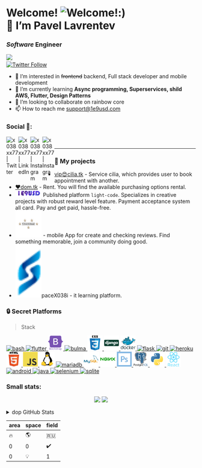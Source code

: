 # Welcome! <img alt="Welcome!" src="https://raw.githubusercontent.com/MartinHeinz/MartinHeinz/master/wave.gif" width="30px">:)<br> 💞️ I’m Pavel Lavrentev
<!-- <h1 align="center">Welcome!<img alt="Welcome!" src="https://raw.githubusercontent.com/MartinHeinz/MartinHeinz/master/wave.gif" width="30px"></h1><br> -->
 
### _Software_ Engineer
![](https://komarev.com/ghpvc/?username=x038xx77)<br>
[![Twitter Follow](https://img.shields.io/twitter/follow/Pavel_Lavrentev?color=1DA1F2&logo=twitter&style=for-the-badge)](https://twitter.com/Pavel_Lavrentev)

- 👀 I’m interested in ~~frontend~~ backend, Full stack developer and mobile development 
- 🌱 I’m currently learning __Async programming, Superservices, shild AWS, Flutter, Design Patterns__
- 👋 I’m looking to collaborate on rainbow core
- 📫 How to reach me <a href='mailto:support@1e9usd.com'>support@1e9usd.com</a></p>

### Social 📱:
[<img align="left" width="32px" alt="x038xx77 | Twitter" src="https://cdn.jsdelivr.net/npm/simple-icons@v3/icons/twitter.svg" />][twitter]
[<img align="left" alt="x038xx77 | LinkedIn" width="32px" src="https://cdn.jsdelivr.net/npm/simple-icons@v3/icons/linkedin.svg" />][linkedin]
[<img align="left" alt="x038xx77 | Instagram" width="32px" src="https://cdn.jsdelivr.net/npm/simple-icons@v3/icons/facebook.svg" />][facebook]
[<img align="left" alt="x038xx77 | Instagram" width="32px" src="https://cdn.jsdelivr.net/npm/simple-icons@v3/icons/instagram.svg" />][instagram]<br>

---
### 📕 My projects
*   [vip😍cilia.tk](https://vip😍cilia.tk) - Service cilia, which provides user to book appointment with another.
*   [❤️dom.tk](https://xn--dom-3r6a.tk/) - Rent. You will find the available purchasing options rental.
*   [<img alt="1e9usd.com" src="logo_txt_color_1.png" width="70px">](https://1e9usd.com)  Published platform `light-code`. Specializes in creative projects with robust reward level feature. Payment acceptance system all card. Pay and get paid, hassle-free.
*   [<img alt="chekitout" src="icon_checkinapp.png" width="70px">](https://play.google.com/store/apps/details?id=ru.rublt.checkitout) - mobile App for create and checking reviews. Find something memorable, join a community doing good.
*   [<img alt="SpaceX038i" src="menu_logoSpaceX038i.png" width="70px">](https://Spacex038i.tk)paceX038i - it learning platform.

### 🔒 Secret Platforms

>Stack 
<p align="left"> <a href="https://www.gnu.org/software/bash/" target="_blank"> <img src="https://www.vectorlogo.zone/logos/gnu_bash/gnu_bash-icon.svg" alt="bash" width="40" height="40"/> </a>
<a href="https://flutter.dev/" target="_blank"> <img src="https://cdn.jsdelivr.net/gh/devicons/devicon/icons/flutter/flutter-original.svg" alt="flutter" width="40" height="40"/> </a> 
 <a href="https://getbootstrap.com" target="_blank"> <img src="https://raw.githubusercontent.com/devicons/devicon/master/icons/bootstrap/bootstrap-plain-wordmark.svg" alt="bootstrap" width="40" height="40"/> </a> <a href="https://bulma.io/" target="_blank"> <img src="https://raw.githubusercontent.com/gilbarbara/logos/804dc257b59e144eaca5bc6ffd16949752c6f789/logos/bulma.svg" alt="bulma" width="40" height="40"/> </a> <a href="https://www.w3schools.com/css/" target="_blank"> <img src="https://raw.githubusercontent.com/devicons/devicon/master/icons/css3/css3-original-wordmark.svg" alt="css3" width="40" height="40"/> </a> <a href="https://www.djangoproject.com/" target="_blank"> <img src="https://raw.githubusercontent.com/devicons/devicon/master/icons/django/django-original.svg" alt="django" width="40" height="40"/> </a> <a href="https://www.docker.com/" target="_blank"> <img src="https://raw.githubusercontent.com/devicons/devicon/master/icons/docker/docker-original-wordmark.svg" alt="docker" width="40" height="40"/> </a> <a href="https://flask.palletsprojects.com/" target="_blank"> <img src="https://www.vectorlogo.zone/logos/pocoo_flask/pocoo_flask-icon.svg" alt="flask" width="40" height="40"/> </a> <a href="https://git-scm.com/" target="_blank"> <img src="https://www.vectorlogo.zone/logos/git-scm/git-scm-icon.svg" alt="git" width="40" height="40"/> </a> <a href="https://heroku.com" target="_blank"> <img src="https://www.vectorlogo.zone/logos/heroku/heroku-icon.svg" alt="heroku" width="40" height="40"/> </a> <a href="https://www.w3.org/html/" target="_blank"> <img src="https://raw.githubusercontent.com/devicons/devicon/master/icons/html5/html5-original-wordmark.svg" alt="html5" width="40" height="40"/> </a> <a href="https://developer.mozilla.org/en-US/docs/Web/JavaScript" target="_blank"> <img src="https://raw.githubusercontent.com/devicons/devicon/master/icons/javascript/javascript-original.svg" alt="javascript" width="40" height="40"/> </a> <a href="https://www.linux.org/" target="_blank"> <img src="https://raw.githubusercontent.com/devicons/devicon/master/icons/linux/linux-original.svg" alt="linux" width="40" height="40"/> </a> <a href="https://mariadb.org/" target="_blank"> <img src="https://www.vectorlogo.zone/logos/mariadb/mariadb-icon.svg" alt="mariadb" width="40" height="40"/> </a> <a href="https://www.mysql.com/" target="_blank"> <img src="https://raw.githubusercontent.com/devicons/devicon/master/icons/mysql/mysql-original-wordmark.svg" alt="mysql" width="40" height="40"/> </a> <a href="https://www.nginx.com" target="_blank"> <img src="https://raw.githubusercontent.com/devicons/devicon/master/icons/nginx/nginx-original.svg" alt="nginx" width="40" height="40"/> </a> <a href="https://www.photoshop.com/en" target="_blank"> <img src="https://raw.githubusercontent.com/devicons/devicon/master/icons/photoshop/photoshop-line.svg" alt="photoshop" width="40" height="40"/> </a> <a href="https://www.postgresql.org" target="_blank"> <img src="https://raw.githubusercontent.com/devicons/devicon/master/icons/postgresql/postgresql-original-wordmark.svg" alt="postgresql" width="40" height="40"/> </a> <a href="https://www.python.org" target="_blank"> <img src="https://raw.githubusercontent.com/devicons/devicon/master/icons/python/python-original.svg" alt="python" width="40" height="40"/> </a> <a href="https://reactjs.org/" target="_blank"> <img src="https://raw.githubusercontent.com/devicons/devicon/master/icons/react/react-original-wordmark.svg" alt="react" width="40" height="40"/> </a>
 <a href="https://www.android.com" target="_blank"> <img src="https://cdn.jsdelivr.net/gh/devicons/devicon/icons/android/android-original.svg" alt="android" width="40" height="40"/> </a>
 <a href="https://www.android.com" target="_blank"> <img src="https://cdn.jsdelivr.net/gh/devicons/devicon/icons/java/java-original-wordmark.svg" alt="java" width="40" height="40"/> </a>
  <a href="https://www.selenium.dev" target="_blank"> <img src="https://raw.githubusercontent.com/detain/svg-logos/780f25886640cef088af994181646db2f6b1a3f8/svg/selenium-logo.svg" alt="selenium" width="40" height="40"/> </a> <a href="https://www.sqlite.org/" target="_blank"> <img src="https://www.vectorlogo.zone/logos/sqlite/sqlite-icon.svg" alt="sqlite" width="40" height="40"/> </a> </p>

### Small stats:

<p align='center'>
 <a href="https://github-readme-stats.vercel.app/api?username=x038xx77&show_icons=true&count_private=true"><img height=150 src="https://github-readme-stats.vercel.app/api?username=x038xx77&show_icons=true&count_private=true&theme=radical"/></a>
   <a href="https://github-readme-stats.vercel.app/api/top-langs/?username=x038xx77&count_private=true"><img height=150 src="https://github-readme-stats.vercel.app/api/top-langs/?username=x038xx77&count_private=true&layout=compact"/></a>
 <details>
  <summary>dop GitHub Stats</summary>
    <a href="https://github-readme-streak-stats.herokuapp.com/?user=x038xx77"><img height=150 src="https://github-readme-streak-stats.herokuapp.com/?user=x038xx77"/></a>
</details>

area|space|field
|:----|:--|:----|
🔥|🌎|🇷🇺 
0|0|✔️
0|💡|1

[twitter]: https://twitter.com/x038xx77_
[linkedin]: https://www.linkedin.com/in/pavel-lavrentev-5a19b1202/
[instagram]: https://www.instagram.com/plavrentev2010/
[facebook]: https://www.facebook.com/x038xx77

[2]: https://www.linkedin.com/in/pavel-lavrentev-5a19b1202/
